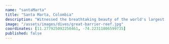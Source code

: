 ```yaml
---
name: "santaMarta"
title: "Santa Marta, Colombia"
description: "Witnessed the breathtaking beauty of the world's largest coral reef system."
image: "/assets/images/dives/great-barrier-reef.jpg"
coordinates: [11.277925092250461, -74.22311806599735]
published: false
---
```


